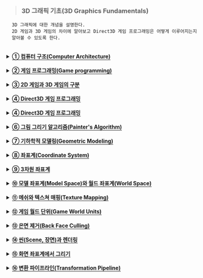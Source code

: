 > ### 3D 그래픽 기초(3D Graphics Fundamentals)

```
  3D 그래픽에 대한 개념을 설명한다.
  2D 게임과 3D 게임의 차이에 알아보고 Direct3D 게임 프로그래밍은 어떻게 이루어지는지
  알아볼 수 있도록 한다.
```

<br>


<details>
  <summary><span style="border-bottom:0.05em solid"><strong>① 컴퓨터 구조(Computer Architecture)</strong></span></summary>
<br>
     최신 컴퓨터는 3D 그래픽 처리를 할 수 있는 강력한 그래픽 카드(Graphic card, 비디
오 카드(Video card))를 가지고 있다. 우리는 그래픽 카드의 기능을 사용한 3D 게임 프로
그램을 작성하기 위하여 Direct3D를 이해하고 활용하는 것을 배운다. 윈도우 10 운영체제
에서 Direct3D 12 API를 기반으로 하며 프로그래밍 언어는 C++을 사용한다.
<br>

</details>
<br>

<details>
  <summary><span style="border-bottom:0.05em solid"><strong>② 게임 프로그래밍(Game programming)</strong></span></summary>
  <br>
     실세계의 일반적인 문제를 컴퓨터 프로그램으로 해결할 때의 과정은 문제에 대한 이해와 
분석, 문제의 표현, 알고리즘 작성, 프로그래밍 언어를 사용하여 구현하는 것이다. 게임을 
컴퓨터 프로그램으로 개발하는 과정도 유사하게 게임의 설계, 게임의 표현, 알고리즘 작성, 프로그래밍 언어를 사용하여 구현하는 것이다. 컴퓨터 프로그램의 작성에서 중요한 것은 
문제의 표현, 알고리즘 작성, 구현 과정이 모두 수학적인 방법(궁극적으로 숫자로)으로 이
루어져야 한다는 것이다.
  <br>

</details>
  <br>
  
<details>
  <summary><span style="border-bottom:0.05em solid"><strong>③ 2D 게임과 3D 게임의 구분</strong></span></summary>
<hr>
  <ul>
     <li>표현의 차이가 있다.</li>
     <li>3D 게임의 오브젝트는 (x, y, z)좌표를 가진다.</li>
     <li>3D 게임의 렌더링은 2D좌표 공간으로 표현하는 것이다.</li>
  </ul>
<hr>
</details>
  <br>
<details>
  <summary><span style="border-bottom:0.05em solid"><strong>④ Direct3D 게임 프로그래밍</strong></span></summary>
<br>
     Direct3D 게임 프로그래밍은 2학기 과정으로 구성된다. 1학기 과정에서는 다음과 같은 
기초적인 내용을 다룬다. 2학기 과정에서는 Direct3D의 고급 내용과 애니메이션 등을 다
룬다.
  <hr>
  <ul>
    <li> 3D 그래픽 파이프라인(Graphics Pipeline)</li>
    <li> 3D 그래픽을 위한 수학</li>
    <li> 게임 프레임워크(Game Framework)</li>
    <li> Direct3D 파이프라인(Pipeline)</li>
    <li> 쉐이더 프로그래밍(Shader Programming)</li>
  </ul>
<hr>
  </details>
<br>

<details>
  <summary><span style="border-bottom:0.05em solid"><strong>④ Direct3D 게임 프로그래밍</strong></span></summary>
<br>
     3D 게임을 개발하기 위하여 다음과 같은 처리를 하는 프로그램을 작성해야 한다.
  <hr>
  <ul>
    <li> 사용자 입력(User Input)</li>
    <li> 자원 관리(Resource Management)</li>
    <li> 그래픽 로딩과 렌더링(Loading and Rendering Graphics)</li>
    <li> 음향 처리(Playing Sound Effects)</li>
    <li> 인공지능(Artificial Intelligence)</li>
  </ul>
  <hr>
  일반적으로 3D 그래픽 처리를 담당하는 프로그램의 요소를 렌더링 엔진(Rendering Engine)이라고 한다. 렌더링 엔진은 여러 가지 게임 엔진의 핵심 모듈(Module)이며 렌더러(Renderer)라고 부르기도 한다. 렌더러는 가상적인 게임 세계의 3차원 표현을 모니터 화면(스크린, Screen)에 
2차원 영상으로 그려내는 역할을 한다. 이러한 처리를 하기 위하여 수학적인 3차원 표현과 
수학적인 처리 방법이 필요하다. 렌더링(Rendering)이란 수학적으로 표현된 3차원 세상을 
수학적인 처리 방법을 통하여 2차원 영상(Image)으로 그리는 것을 말한다.
  </details>
<br>

<details>
  <summary><span style="border-bottom:0.05em solid"><strong>⑥ 그림 그리기 알고리즘(Painter's Algorithm)</strong></span></summary>
<br>
     3D 렌더링의 과정은 실세계에서 화가가 그림을 그리는 과정과 아주 유사하다. 실세계에
서 화가는 3차원 세상을 눈으로 보고 종이에 그림을 그린다. 종이에 그림을 그리는 것은 
종이를 구성하는 영역에 색칠은 하는 것이다. 단, 제대로 그림을 그렸다면 우리는 종이에 
그려진 2차원 이미지를 보고 원래의 3차원 세상을 잘 느낄 수 있을 것이다.
 3D 렌더링의 과정은 3차원으로 표현된 게임 세상을 가상적인 카메라를 통하여 화면에 2
차원 영상를 그려야 하며, 게임 플레이어는 이 모니터 화면(영상)을 보고 3차원 게임 세상
을 잘 느낄 수 있어야 한다. 
<br>

</details>
<br>

<details>
  <summary><span style="border-bottom:0.05em solid"><strong>⑦ 기하학적 모델링(Geometric Modeling)</strong></span></summary>
<br>
     메쉬(Mesh)는 물체의 외관을 표현하기 위한 연결된 다각형(Polygon)들의 집합이다. 다각
형(Polygon)은 연결된 선분들의 집합이고, 선분은 연결된 점들의 집합이다. 면(Face)은 메
쉬를 구성하는 각 다각형이다. 가장 간단한 다각형은 삼각형이고 모든 다각형은 삼각형의 
집합으로 나눌 수 있으므로 메쉬를 삼각형들의 집합으로 정의할 수 있다. 직육면체는 6개
의 직사각형 면을 가지고 하나의 직사각형은 2개의 직각삼각형으로 나눌 수 있으므로 직육
면체의 외관은 12개의 연결된 삼각형으로 표현할 수 있다. 
 우리는 렌더링할 대상 객체의 외관(Outer Hull) 또는 피부(Skin)에만 관심이 있다. 왜냐
하면 실세계에서 어떤 3차원 물체의 외관(겉)만 볼 수 있으므로 객체의 보이지 않는 부분
은 다루지 않아도 된다.
<br>
  메쉬는 렌더링할 대상 객체의 외관을 표현하는 삼각형들의 집합이다. 삼각형은 꼭지점 3
개로 표현할 수 있으므로 메쉬를 객체의 외관을 표현하는 구조화된(연결된) 점들의 집합으
로 정의할 수 있다. 이렇게 3차원 물체의 외관을 메쉬 즉, 점들의 집합으로 표현하는 것을 
기하학적 모델링(Geometric modeling)이라 하고, 메쉬를 기하학적 모델, 간단하게 모델, 또는 모델 메쉬라고 한다. 메쉬를 구성하는 점들은 정점(Vertex)이라고 한다. 실제 모델에
는 메쉬를 구성하는 점들 뿐 아니라 다른 정보들이 포함된다. 일반적으로 메쉬를 포함하는 
모델의 기하학적 정보는 렌더링을 하는 과정에서 바뀌지 않는다. 수학적으로 3차원 세상의 
한 점을 표현하기 위하여 실수 3개가 필요하므로 모델이란 3차원 물체의 외관을 표현하는 
실수들의 집합(배열)이라 생각할 수 있다. 
<br>

</details>
<br>

<details>
  <summary><span style="border-bottom:0.05em solid"><strong>⑧ 좌표계(Coordinate System)</strong></span></summary>
<br>
     메쉬를 기하학적으로 표현하기 위해서는 좌표계가 필요하다. 가장 이해하기 쉽고 일반적
인 좌표계는 직교좌표계(Cartesian coordinate system)이다. 2차원 직교좌표계는 직교하
는 두 개의 좌표축과 좌표축의 교점에 해당하는 좌표계의 원점(Origin)으로 정의할 수 있
다. 
 모니터 디스플레이 화면은 2차원 직교좌표계로 표현할 수 있다. 모니터 디스플레이 화면
을 정의하는 좌표계를 화면좌표계 또는 화면좌표계(Screen Coordinates System)라고 한
다. 그러나 수학 또는 실생활에서 사용하는 일반적인 직교좌표계와는 다르게 화면좌표계의 
좌표축의 방향과 원점이 다르게 정의된다. 디스플레이 화면의 좌측 상단은 화면좌표계의 
원점이 되고 좌표축의 방향은 원점에서 오른쪽으로 가면서 x-축이 증가하고, 원점에서 아
랫방향으로 가면서 y-축이 증가한다.
<br>

</details>
<br>

<details>
  <summary><span style="border-bottom:0.05em solid"><strong>⑨ 3차원 좌표계</strong></span></summary>
<br>
     3차원 공간을 표현하기 위하여 직교좌표계를 사용한다. 3차원 직교좌표계는 직교하는 3
개의 좌표축과 좌표축의 교점인 원점으로 정의할 수 있다. 그래픽에서 일반적으로 사용하
는 3차원 좌표계는 다음 그림과 같이 왼손좌표계 또는 오른손좌표계 중 하나이다. 왼손좌
표계는 왼손의 엄지, 검지, 그리고 중지를 서로 직각이 되도록 펼쳤을 때, 엄지가 x-축, 검
지가 y-축, 그리고 중지가 z-축이 되는 좌표계이다. Direct3D에서는 왼손좌표계를 사용한
다. 왼손좌표계와 오른손좌표계의 차이는 z-좌표축의 방향이 다르다는 것이다.
<br>

</details>
<br>

<details>
  <summary><span style="border-bottom:0.05em solid"><strong>⑩ 모델 좌표계(Model Space)와 월드 좌표계(World Space)</strong></span></summary>
<br>
     메쉬를 표현하기 위해 3차원 좌표계는 모델 좌표계(Model space)와 월드 좌표계(World 
space)로 구분할 수 있다. 모델 좌표계는 모델 메쉬의 점을 표현하기 위한 좌표계이다. 각 
모델마다 자체적인 별도의 좌표계를 갖고 있다고 가정한다. 보통 모델 메쉬의 중심이 모델 
좌표계의 원점이 되며 메쉬의 각 점들은 이 원점에 상대적인 좌표로 표현된다. 객체의 위
치와 방향을 표현하는 좌표계를 객체 좌표계(Object space)라고 한다. 객체 좌표계는 보통 
지역 좌표계(Local space)라고도 한다. 모델 좌표계의 원점과 객체 좌표계의 원점이 같으
면 보통 모델 좌표계와 객체 좌표계는 같다. 모델을 표현하기 위해 모델 좌표계를 사용하
는 이유는 모델 좌표계로 표현된 모델을 동일한 외관을 가진 여러 객체들이 공유하기 쉽기 
때문이다.
<br>
  월드 좌표계는 게임 세계에 존재하는 게임 객체들의 위치와 방향을 표현하기 위한 좌표
계이다. 월드 좌표계는 게임 세계 전체를 하나의 통일된 좌표계로 표현하여 게임 객체들을 
배치하기 위한 좌표계이며 모든 게임 객체들에 적용될 수 있는 전역 좌표계(Global 
Coordinates System)이다. 게임 세계의 모든 게임 객체들은 월드 좌표계의 기준(원점과 
축의 방향)으로 위치와 방향이 표현된다. 게임 객체가 이동하고 회전을 하더라도 월드 좌
표계의 기준은 불변이다. 
<br>
  게임 객체들은 월드 좌표계를 사용하여 위치와 방향이 표현되고, 모델은 모델 좌표계를 
사용하여 표현된다. 렌더링의 과정에서 게임 객체를 렌더링하면 게임 객체의 외관을 표현
한 모델이 그려지므로 게임 객체는 모델의 인스턴스(Instance)라고 할 수 있다.
<br>
</details>
<br>

<details>
  <summary><span style="border-bottom:0.05em solid"><strong>⑪ 메쉬와 텍스쳐 매핑(Texture Mapping)</strong></span></summary>
<br>
     대부분의 실세계 게임 객체의 모델을 완벽하게 다각형의 집합으로 표현할 수 없다. 실세
계 게임 객체의 겉 표면은 연속적으로 울퉁불퉁할 수 있고, 미세한 질감을 표현하기 위하
여 작은 다각형을 많이 사용하면 렌더링의 시간이 많이 걸리기 때문에 적당한 개수의 다각
형을 사용하여 모델을 표현하는 것이 일반적이다. 그리고 다각형 표면의 질감을 표현하기 
위하여 렌더링을 할 때 다각형의 표면에 2D 이미지(Image)를 입히는(그리는) 방법을 사용
한다. 이러한 과정을 텍스쳐 매핑이라고 하며 사용하는 2D 이미지를 텍스쳐 맵(Texture 
map) 또는 텍스쳐라고 한다. 3D 그래픽에서 맵(Map)은 2D 이미지를 의미하며 매핑은 2D 
이미지 사용하여 어떤 처리를 하는 것을 의미한다. 다음은 3D 그래픽에서 사용하는 여러 
가지 맵의 예이다
<br>
  <hr>
  <ul>
    <li> 높이 맵(Height Map)</li>
    <li> 텍스쳐 맵(Texture Map</li>
    <li> 법선 맵(Normal Map)</li>
    <li> 범프 맵(Bump Map)</li>
    <li> 조명 맵(Light Map)</li>
  </ul>
  <hr>
<br>
</details>
<br>

<details>
  <summary><span style="border-bottom:0.05em solid"><strong>⑫ 게임 월드 단위(Game World Units)</strong></span></summary>
<br>
     개발자는 게임 월드의 크기와 단위를 결정하기 위해 그래픽 아티스트와 협력해야 한다. 즉, 월드 좌표계의 1단위와 모델 좌표계의 1단위를 가급적 일치하는 것이 필요하다. 모든 
객체가 일관된 크기로 만들어진다면 문제가 없다.
<br>
</details>
<br>

<details>
  <summary><span style="border-bottom:0.05em solid"><strong>⑬ 은면 제거(Back Face Culling)</strong></span></summary>
<br>
     은면 제거는 렌더링을 할 때 관찰자(카메라)가 볼 수 없는 면을 그리지 않는 것이다. 은면
이란 다각형의 면이 관찰자를 향하지 않는 면을 의미한다. 즉, 다각형의 면이 관찰자에게 
보이지 않는 면이 은면이다. 은면은 결과적으로 화면에 보이지 않을 것이므로 렌더링의 대
상에서 제외하는 것이 렌더링의 속도를 높일 것이다. 그러므로 3D 렌더링 과정에서 모델의 
다각형을 그리기 전에 다각형을 구성하는 각 면이 은면인 가를 빠르게 판단해야 한다. 
<br>
  다각형을 구성하는 정점들을 나열하는 순서를 와인딩 순서(Winding order)라고 하며, 은면 제거를 위하여 와인딩 순서를 사용한다. 와인딩 순서는 메쉬를 구성하는 선분(Edge)
들이 어떻게(어떤 순서로) 연결되는 가를 나타낸다. 와인딩 순서는 시계방향(Clockwise)과 
반시계방향(Anticlockwise) 중 하나를 사용한다. 시계방향 와인딩 순서는 어떤 면을 정면
에서 바라볼 때 그 면을 구성하는 모든 정점들이 시계방향으로 순서대로 나열되는 것을 의
미한다. 와인딩 순서에서 정점의 시작은 문제가 되지 않고 방향이 중요하다. 모델을 구성
하는 모든 면(다각형)의 와인딩 순서는 같아야 한다. Direct3D에서 모델을 구성하는 다각
형들은 기본적으로 시계방향 와인딩 순서를 갖는 것으로 가정한다. 
 <br>
  직육면체의 경우 6개의 직사각형의 정점들을 각 직사각형이 보일 때를 기준으로 시계방
향을 나열하여 모델을 표현했다면, 어떤 순간에 보이지 않는 은면에 해당하는 직사각형을 
구성하는 정점들은 반시계방향이 된다. 즉, 모델에 표현된 정점들의 나열 순서가 시계방향
인 면들은 전면이 되고 반시계방향인 면들은 은면이 된다. 객체의 전면과 은면은 객체 또
는 카메라가 회전을 하면 바뀔 수 있음에 주의해야 한다.
  <br>
</details>
<br>

<details>
  <summary><span style="border-bottom:0.05em solid"><strong>⑭ 씬(Scene, 장면)과 렌더링</strong></span></summary>
<br>
     씬이란 게임 월드 자체 또는 게임 월드에서 현재 화면에 그려져야 하는 부분(카메라에 
현재 보이는 게임 객체들)을 의미한다. 게임 월드는 게임 객체(메쉬)들의 구조화된 집합이
며 배경, 이펙트, 조명, 카메라 등도 게임 객체로 취급한다. 
<br>
  씬을 렌더링하는 것은 게임 월드의 게임 객체들을 그리는 것이다. 이것은 결과적으로 게
임 객체의 외관을 표현하는 모델의 모든 다각형들을 그리는 것이고, 화면에서 다각형을 구
성하는 모든 픽셀들을 그리는 것(색칠하는 것)이다. 이러한 과정은 크게 2가지 단계를 연속
적으로 거치게 된다. 첫 번째 단계에서 모델의 다각형들을 구성하는 3D 점들을 화면의 2D 
픽셀들로 바꾸는 것이 필요하다. 이렇게 다각형의 3D 모델 좌표를 2D 화면 좌표(픽셀)로 
변환하는 과정을 변환(Transformation)이라고 한다. 두 번째 단계에서 모델의 다각형에 
해당하는 화면의 픽셀의 색상을 결정하여 색칠한다. 각 픽셀의 색상을 결정하기 위하여 조
명 계산(Lighting) 또는 텍스쳐 매핑 등을 사용한다.
 <br>
  렌더링을 흔히 T&L(Transformation and Lighting)이라고 한다.
  <br>
</details>
<br>

<details>
  <summary><span style="border-bottom:0.05em solid"><strong>⑮ 화면 좌표계에서 그리기</strong></span></summary>
<br>
     변환 과정에서 모델의 다각형들을 구성하는 각 정점들을 화면의 2D 픽셀 좌표로 바꾸었
다면 모델의 각 다각형에 대응되는 픽셀들을 선분으로 이어서 화면에 다각형을 그릴 수 있
다. 예를 들어, 화면 좌표계에서 다각형을 그리기 위하여 윈도우 API의 MoveTo(), 
LineTo() 함수를 사용할 수 있다. 
  <br>
</details>
<br>

<details>
  <summary><span style="border-bottom:0.05em solid"><strong>⑯ 변환 파이프라인(Transformation Pipeline)</strong></span></summary>
<br>
     3D 모델 좌표를 2D 화면 좌표(픽셀)로 변환하는 과정을 변환 파이프라인이라고 한다. 변
환 파이프라인은 기본적으로 다음과 같이 4개의 구별되는 순차적인 단계(Stage)로 구성된
다. 모델의 한 정점을 화면의 한 점(픽셀)으로 변환할 수 있으면 모든 정점들을 변환하는 
것은 반복을 하면 될 것이다. 그러므로 변환 파이프라인에서 모델의 한 정점을 화면의 한 
점(픽셀)으로 변환하는 과정을 살펴보자. 
<br>
  <hr>
  <ul>
    <li> 월드 변환(World Transform) 또는 월드 좌표 변환 : 정점(모델 좌표계)을 월드 좌표계로 변환하는 과정이다</li>
    <li> 카메라 변환(View Transform, Camera Transform) 또는 카메라 좌표 변환 : 월드 좌표계의 점을 카메라 좌표계로 변환하는 과정이다. </li>
    <li> 투영 변환(Projection Transform) 또는 투영 좌표 변환 : 카메라 좌표계의 점을 투영 좌표계로 변환하는 과정이다.</li>
    <li> 화면 변환(Screen Transform) 또는 화면 좌표 변환 : 투영 좌표계의 점을 화면 좌표계로 변환하는 과정이다. </li>
  </ul>
  <hr>
<br>
  변환 파이프라인을 3D로 표현된 정점을 입력하면 컴퓨터 화면에 그릴 수 있도록 2D 픽
셀 좌표로 변환하여 반환하는 함수(Function)라고 이해하자. 변환 파이프라인은 2D 화면
에서 3D 게임 세상을 느낄 수 있도록(Illusion) 변환해야 한다. 2D 화면에서 3D 게임 세상
을 느낄 수 있으려면 원근감의 표현이 되어야 한다. 카메라에 가까운 물체는 크게 보이고 
멀리 있는 물체는 작게 보여야 한다. 인간은 실세계를 보고 그림을 그릴 때 이 과정을 거
친다
  <br>
</details>
<br>

